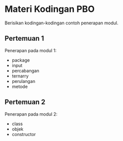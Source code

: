# Materi Kodingan PBO

Berisikan kodingan-kodingan contoh penerapan modul.

## Pertemuan 1

Penerapan pada modul 1:

- package
- input
- percabangan
- ternarry
- perulangan
- metode

## Pertemuan 2

Penerapan pada modul 2:

- class
- objek
- constructor
